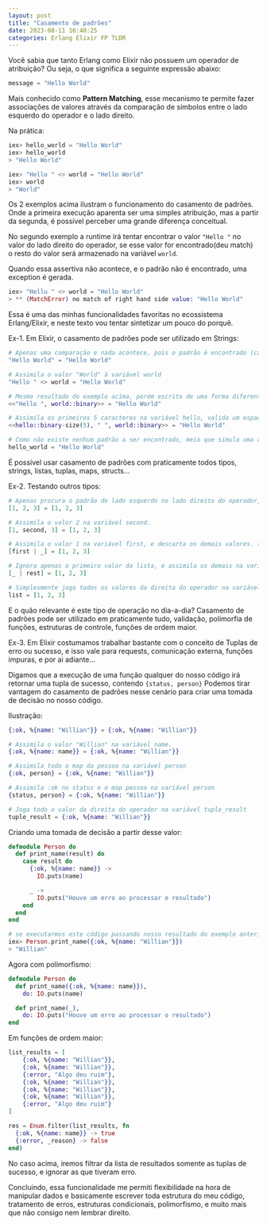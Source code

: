 ```yaml
---
layout: post
title: "Casamento de padrões"
date: 2023-08-11 16:40:25
categories: Erlang Elixir FP TLDR
---
```


Você sabia que tanto Erlang como Elixir não possuem um operador de atribuição?
Ou seja, o que significa a seguinte expressão abaixo:
```elixir
message = "Hello World"
```

Mais conhecido como **Pattern Matching**, esse mecanismo te permite fazer associações de valores através
da comparação de símbolos entre o lado esquerdo do operador e o lado direito.

Na prática:
```elixir
iex> hello_world = "Hello World"
iex> hello_world
> "Hello World"

iex> "Hello " <> world = "Hello World"
iex> world
> "World"
```

Os 2 exemplos acima ilustram o funcionamento do casamento de padrões.
Onde a primeira execução aparenta ser uma simples atribuição, mas a partir da segunda, é possível perceber uma grande diferença conceitual.

No segundo exemplo a runtime irá tentar encontrar o valor `"Hello "` no valor do lado direito do operador, se esse valor for encontrado(deu match)
o resto do valor será armazenado na variável `world`.

Quando essa assertiva não acontece, e o padrão não é encontrado, uma exception é gerada.

```elixir
iex> "Hellu " <> world = "Hello World"
> ** (MatchError) no match of right hand side value: "Hello World"
```

Essa é uma das minhas funcionalidades favoritas no ecossistema Erlang/Elixir, e neste texto vou tentar sintetizar um pouco do porquê.

Ex-1. Em Elixir, o casamento de padrões pode ser utilizado em Strings:
```elixir
# Apenas uma comparação e nada acontece, pois o padrão é encontrado (caso contrário, geraria uma exception)
"Hello World" = "Hello World"

# Assimila o valor "World" à variável world
"Hello " <> world = "Hello World"

# Mesmo resultado do exemplo acima, porém escrito de uma forma diferente. (usando operadores de bitstring)
<<"Hello ", world::binary>> = "Hello World"

# Assimila os primeiros 5 caracteres na variável hello, valida um espaço " ", e joga o resto da string na variável world
<<hello::binary-size(5), " ", world::binary>> = "Hello World"

# Como não existe nenhum padrão a ser encontrado, meio que simula uma atribuição.
hello_world = "Hello World"
```

É possível usar casamento de padrões com praticamente todos tipos, strings, listas, tuplas, maps, structs...

Ex-2. Testando outros tipos:
```elixir
# Apenas procura o padrão do lado esquerdo no lado direito do operador, o mesmo com as strings.
[1, 2, 3] = [1, 2, 3]

# Assimila o valor 2 na variável second.
[1, second, 3] = [1, 2, 3]

# Assimila o valor 1 na variável first, e descarta os demais valores. (operadores importantes que usamos para listas `++` e `|`)
[first | _] = [1, 2, 3]

# Ignora apenas o primeiro valor da lista, e assimila os demais na variável rest. (2, 3)
[_ | rest] = [1, 2, 3]

# Simplesmente joga todos os valores da direita do operador na variável list.
list = [1, 2, 3]
```

E o quão relevante é este tipo de operação no dia-a-dia?
Casamento de padrões pode ser utilizado em praticamente tudo, validação, polimorfia de funções, estruturas de controle, funções de ordem maior.

Ex-3. Em Elixir costumamos trabalhar bastante com o conceito de Tuplas de erro ou sucesso, e isso vale para requests,
comunicação externa, funções impuras, e por ai adiante...

Digamos que a execução de uma função qualquer do nosso código irá retornar uma tupla de sucesso, contendo `{status, person}`
Podemos tirar vantagem do casamento de padrões nesse cenário para criar uma tomada de decisão no nosso código.

Ilustração:
```elixir
{:ok, %{name: "Willian"}} = {:ok, %{name: "Willian"}}

# Assimila o valor "Willian" na variável name.
{:ok, %{name: name}} = {:ok, %{name: "Willian"}}

# Assimila todo o map da pessoa na variável person
{:ok, person} = {:ok, %{name: "Willian"}}

# Assimila :ok no status e o map pessoa na variável person
{status, person} = {:ok, %{name: "Willian"}}

# Joga todo o valor da direita do operador na variável tuple_result
tuple_result = {:ok, %{name: "Willian"}}
```

Criando uma tomada de decisão a partir desse valor:
```elixir
defmodule Person do
  def print_name(result) do
    case result do
      {:ok, %{name: name}} ->
        IO.puts(name)

      _ ->
        IO.puts("Houve um erro ao processar o resultado")
    end
  end
end

# se executarmos este código passando nosso resultado do exemplo anterior teríamos algo como:
iex> Person.print_name({:ok, %{name: "Willian"}})
> "Willian"
```

Agora com polimorfismo:
```elixir
defmodule Person do
  def print_name({:ok, %{name: name}}),
    do: IO.puts(name)

  def print_name(_),
    do: IO.puts("Houve um erro ao processar o resultado")
end
```

Em funções de ordem maior:
```elixir
list_results = [
    {:ok, %{name: "Willian"}},
    {:ok, %{name: "Willian"}},
    {:error, "Algo deu ruim"},
    {:ok, %{name: "Willian"}},
    {:ok, %{name: "Willian"}},
    {:ok, %{name: "Willian"}},
    {:error, "Algo deu ruim"}
]

res = Enum.filter(list_results, fn
  {:ok, %{name: name}} -> true
  {:error, _reason} -> false
end)
```

No caso acima, iremos filtrar da lista de resultados somente as tuplas de sucesso, e ignorar as que tiveram erro.


Concluindo, essa funcionalidade me permiti flexibilidade na hora de manipular dados e basicamente escrever toda estrutura do meu código,
tratamento de erros, estruturas condicionais, polimorfismo, e muito mais que não consigo nem lembrar direito.
